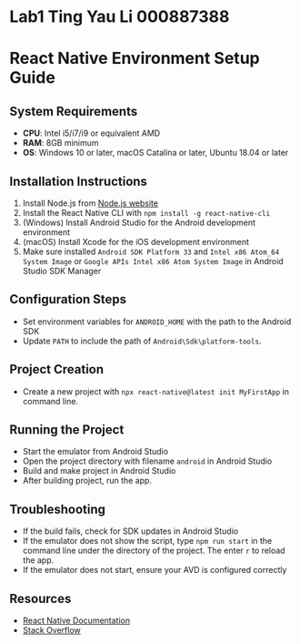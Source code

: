 # Lab1 Ting Yau Li 000887388

# React Native Environment Setup Guide

## System Requirements
- **CPU**: Intel i5/i7/i9 or equivalent AMD
- **RAM**: 8GB minimum
- **OS**: Windows 10 or later, macOS Catalina or later, Ubuntu 18.04 or later

## Installation Instructions
1. Install Node.js from [Node.js website](https://nodejs.org/)
2. Install the React Native CLI with `npm install -g react-native-cli`
3. (Windows) Install Android Studio for the Android development environment
4. (macOS) Install Xcode for the iOS development environment
5. Make sure installed `Android SDK Platform 33` and `Intel x86 Atom_64 System Image` or `Google APIs Intel x86 Atom System Image` in Android Studio SDK Manager

## Configuration Steps
- Set environment variables for  `ANDROID_HOME` with the path to the Android SDK
- Update `PATH` to include the path of `Android\Sdk\platform-tools`.

## Project Creation
- Create a new project with `npx react-native@latest init MyFirstApp` in command line.

## Running the Project
- Start the emulator from Android Studio
- Open the project directory with filename `android` in Android Studio
- Build and make project in Android Studio
- After building project, run the app.


## Troubleshooting
- If the build fails, check for SDK updates in Android Studio
- If the emulator does not show the script, type `npm run start` in the command line under the directory of the project. The enter `r` to reload the app. 
- If the emulator does not start, ensure your AVD is configured correctly

## Resources
- [React Native Documentation](https://reactnative.dev/docs/getting-started)
- [Stack Overflow](https://stackoverflow.com/questions/tagged/react-native)
